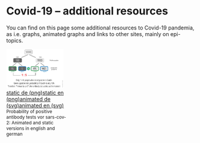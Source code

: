 <html lang="en">
<head>
  <meta charset="utf-8">
  <style type="css">
    @import url("https://fonts.googleapis.com/css?family=Open+Sans+Condensed:300,700");
  </style>
  <title>Covid-19</title>
  <meta name="description" content="Resources">
  <meta name="author" content="Markus Schenker, Phi Network">
 <link rel="stylesheet" href="css/main.css">
</head>

<body>
  <h1>Covid-19 – additional resources</h1>
  <p>You can find on this page some additional resources to Covid-19 pandemia, as i.e. graphs, animated graphs and links to other sites, mainly on epi-topics.</p>
<div id="cont1" style="float:left;width:33%">
    <div style="float:left; margin-right:1em;"><img src="images/aks_en.png" width="180"></div>
    <div style="float:left;"><a href="images/aks_de.png" target="_blank">static de (png)</a><a href="images/aks_en.png" target="_blank">static en (png)</a><a href="images/aksanim_en.svg" target="_blank">animated de (svg)</a><a href="images/aksanim_de.svg" target="_blank">animated en (svg)</a></div>
    <div style="font-size:0.85em;clear:both">Probability of positive antibody tests vor sars-cov-2: Animated and static versions in english and german</div>
  </div>
